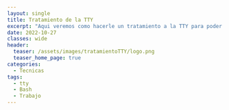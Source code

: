 ```yaml
---
layout: single
title: Tratamiento de la TTY
excerpt: "Aqui veremos como hacerle un tratamiento a la TTY para poder mejorar y agilizar nuestro trabajo."
date: 2022-10-27
classes: wide
header:
  teaser: /assets/images/tratamientoTTY/logo.png
  teaser_home_page: true
categories:
  - Tecnicas
tags:
  - tty
  - Bash
  - Trabajo
---
```

